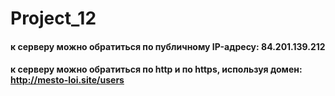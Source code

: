 # Project_12

#### к серверу можно обратиться по публичному IP-адресу: 84.201.139.212

#### к серверу можно обратиться по http и по https, используя домен: http://mesto-loi.site/users
